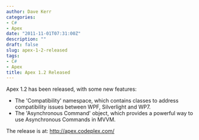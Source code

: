 ```yaml
---
author: Dave Kerr
categories:
- C#
- Apex
date: "2011-11-01T07:31:00Z"
description: ""
draft: false
slug: apex-1-2-released
tags:
- C#
- Apex
title: Apex 1.2 Released
---
```



<p>Apex 1.2 has been released, with some new features:</p>
<ul>
<li>The 'Compatibility' namespace, which contains classes to address compatibility issues between WPF, Silverlight and WP7.</li>
<li>The 'Asynchronous Command' object, which provides a powerful way to use Asynchronous Commands in MVVM.</li>
</ul>
<div>The release is at:&nbsp;<a href="http://apex.codeplex.com/">http://apex.codeplex.com/</a></div>

